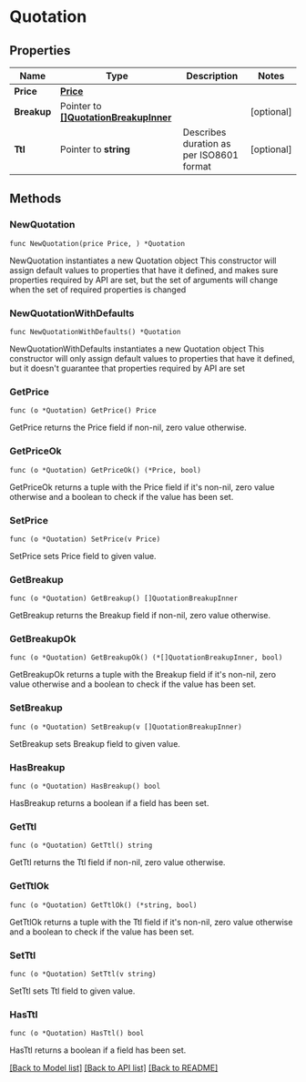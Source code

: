 # Quotation

## Properties

Name | Type | Description | Notes
------------ | ------------- | ------------- | -------------
**Price** | [**Price**](Price.md) |  | 
**Breakup** | Pointer to [**[]QuotationBreakupInner**](QuotationBreakupInner.md) |  | [optional] 
**Ttl** | Pointer to **string** | Describes duration as per ISO8601 format | [optional] 

## Methods

### NewQuotation

`func NewQuotation(price Price, ) *Quotation`

NewQuotation instantiates a new Quotation object
This constructor will assign default values to properties that have it defined,
and makes sure properties required by API are set, but the set of arguments
will change when the set of required properties is changed

### NewQuotationWithDefaults

`func NewQuotationWithDefaults() *Quotation`

NewQuotationWithDefaults instantiates a new Quotation object
This constructor will only assign default values to properties that have it defined,
but it doesn't guarantee that properties required by API are set

### GetPrice

`func (o *Quotation) GetPrice() Price`

GetPrice returns the Price field if non-nil, zero value otherwise.

### GetPriceOk

`func (o *Quotation) GetPriceOk() (*Price, bool)`

GetPriceOk returns a tuple with the Price field if it's non-nil, zero value otherwise
and a boolean to check if the value has been set.

### SetPrice

`func (o *Quotation) SetPrice(v Price)`

SetPrice sets Price field to given value.


### GetBreakup

`func (o *Quotation) GetBreakup() []QuotationBreakupInner`

GetBreakup returns the Breakup field if non-nil, zero value otherwise.

### GetBreakupOk

`func (o *Quotation) GetBreakupOk() (*[]QuotationBreakupInner, bool)`

GetBreakupOk returns a tuple with the Breakup field if it's non-nil, zero value otherwise
and a boolean to check if the value has been set.

### SetBreakup

`func (o *Quotation) SetBreakup(v []QuotationBreakupInner)`

SetBreakup sets Breakup field to given value.

### HasBreakup

`func (o *Quotation) HasBreakup() bool`

HasBreakup returns a boolean if a field has been set.

### GetTtl

`func (o *Quotation) GetTtl() string`

GetTtl returns the Ttl field if non-nil, zero value otherwise.

### GetTtlOk

`func (o *Quotation) GetTtlOk() (*string, bool)`

GetTtlOk returns a tuple with the Ttl field if it's non-nil, zero value otherwise
and a boolean to check if the value has been set.

### SetTtl

`func (o *Quotation) SetTtl(v string)`

SetTtl sets Ttl field to given value.

### HasTtl

`func (o *Quotation) HasTtl() bool`

HasTtl returns a boolean if a field has been set.


[[Back to Model list]](../README.md#documentation-for-models) [[Back to API list]](../README.md#documentation-for-api-endpoints) [[Back to README]](../README.md)



